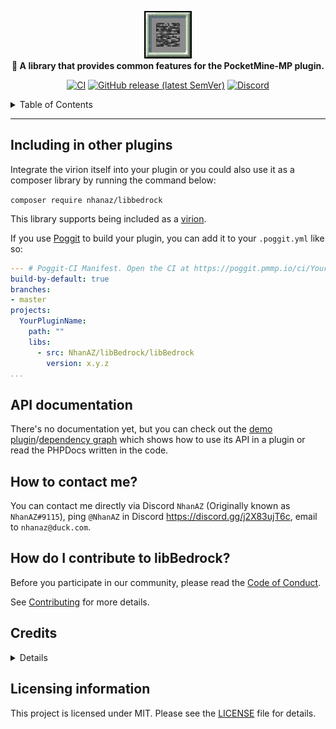 <p align="center">
	<a href="https://github.com/NhanAZ/libBedrock">
			<img height="76" src="https://github.com/NhanAZ/libBedrock/blob/master/assets/libBedrock_Icon.png" loading="eager" />
	</a><br>
	<b>🌈 A library that provides common features for the PocketMine-MP plugin.</b>
</p>

<p align="center">
	<a href="https://github.com/NhanAZ/libBedrock/actions/workflows/main.yml"><img src="https://github.com/NhanAZ/libBedrock/actions/workflows/phpstan.yml/badge.svg" alt="CI" /></a>
	<a href="https://github.com/NhanAZ/libBedrock/releases/latest"><img alt="GitHub release (latest SemVer)" src="https://img.shields.io/github/v/release/NhanAZ/libBedrock?label=release&sort=semver"></a>
	<a href="https://discord.gg/j2X83ujT6c"><img src="https://img.shields.io/discord/986553214889517088?label=discord&color=7289DA&logo=discord" alt="Discord" /></a>
</p>

<details>

<summary>Table of Contents</summary>

- [Including in other plugins](#including-in-other-plugins)
- [API documentation](#api-documentation)
- [How to contact me?](#how-to-contact-me)
- [How do I contribute to libBedrock?](#how-do-i-contribute-to-libbedrock)
- [Credits](#credits)
- [Licensing information](https://github.com/NhanAZ/libBedrock/edit/master/README.md#licensing-information)

</details>

---

## Including in other plugins
Integrate the virion itself into your plugin or you could also use it as a composer library by running the command below:

`composer require nhanaz/libbedrock`

This library supports being included as a [virion](https://github.com/poggit/support/blob/master/virion.md).

If you use [Poggit](https://poggit.pmmp.io) to build your plugin, you can add it to your `.poggit.yml` like so:

```yml
--- # Poggit-CI Manifest. Open the CI at https://poggit.pmmp.io/ci/YourGithubUserName/YourPluginName
build-by-default: true
branches:
- master
projects:
  YourPluginName:
    path: ""
    libs:
      - src: NhanAZ/libBedrock/libBedrock
        version: x.y.z
...

```

## API documentation
There's no documentation yet, but you can check out the [demo plugin](https://github.com/search?q=org%3Anhanaz-pm-pl%20libBedrock&type=code)/[dependency graph](https://github.com/NhanAZ/libBedrock/network/dependents) which shows how to use its API in a plugin or read the PHPDocs written in the code.

## How to contact me?
You can contact me directly via Discord `NhanAZ` (Originally known as `NhanAZ#9115`), ping `@NhanAZ` in Discord https://discord.gg/j2X83ujT6c, email to `nhanaz@duck.com`.

## How do I contribute to libBedrock?
Before you participate in our community, please read the [Code of Conduct](https://github.com/NhanAZ/libBedrock/blob/master/CODE_OF_CONDUCT.md).

See [Contributing](https://github.com/NhanAZ/libBedrock/blob/master/CONTRIBUTING.md) for more details.

## Credits
<details>

<summary>Details</summary>

- [pmmp/PocketMine-MP](https://github.com/pmmp/PocketMine-MP)
	- https://github.com/NhanAZ/libBedrock/blob/master/src/NhanAZ/libBedrock/StringToItem.php
	- https://github.com/NhanAZ/libBedrock/blob/master/SECURITY.md
	- https://github.com/NhanAZ/libBedrock/blob/master/.github/PULL_REQUEST_TEMPLATE.md
- [thebigcrafter/ktpmpl-cfs](https://github.com/thebigcrafter/ktpmpl-cfs)
	- https://github.com/NhanAZ/libBedrock/blob/master/src/NhanAZ/libBedrock/ConfigChecker.php
- [jasonw4331/libCustomPack](https://github.com/jasonw4331/libCustomPack)
	- https://github.com/NhanAZ/libBedrock/blob/master/src/NhanAZ/libBedrock/ResourcePackManager.php
- [thebigcrafter/oh-my-pmmp](https://github.com/thebigcrafter/oh-my-pmmp)
	https://github.com/NhanAZ/libBedrock/blob/master/.github/workflows/ci.yml
	
- [PHPStan](https://github.com/phpstan/phpstan)
- [PHP Coding Standards Fixer](https://github.com/PHP-CS-Fixer/PHP-CS-Fixer)
- [Visual Studio Code](https://code.visualstudio.com/)
- [PhpStorm](https://www.jetbrains.com/phpstorm/)

</details>

## Licensing information
This project is licensed under MIT. Please see the [LICENSE](/LICENSE) file for details.
